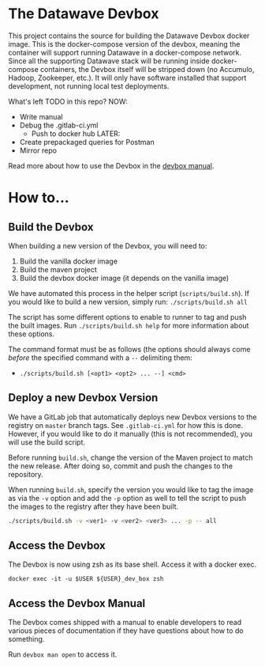 # The Datawave Devbox #

This project contains the source for building the Datawave Devbox docker image.
This is the docker-compose version of the devbox, meaning the container will
support running Datawave in a docker-compose network. Since all the supporting
Datawave stack will be running inside docker-compose containers, the Devbox 
itself will be stripped down (no Accumulo, Hadoop, Zookeeper, etc.). It will
only have software installed that support development, not running local test
deployments.

What's left TODO in this repo?
NOW:
- Write manual
- Debug the .gitlab-ci.yml
  - Push to docker hub
LATER:
- Create prepackaged queries for Postman
- Mirror repo

Read more about how to use the Devbox in the [devbox manual](src/main/resources/man/docs/devbox_manual.md).

# How to... #

## Build the Devbox ##
When building a new version of the Devbox, you will need to:
1. Build the vanilla docker image
1. Build the maven project
1. Build the devbox docker image (it depends on the vanilla image)

We have automated this process in the helper script (`scripts/build.sh`). If you
would like to build a new version, simply run: `./scripts/build.sh all`

The script has some different options to enable to runner to tag and push the built
images. Run `./scripts/build.sh help` for more information about these options.

The command format must be as follows (the options should always come *before* the
specified command with a `--` delimiting them:
- `./scripts/build.sh [<opt1> <opt2> ... --] <cmd>`

## Deploy a new Devbox Version ##
We have a GitLab job that automatically deploys new Devbox versions to the registry
on `master` branch tags. See `.gitlab-ci.yml` for how this is done. However, if you
would like to do it manually (this is not recommended), you will use the build script.

Before running `build.sh`, change the version of the Maven project to match the new
release. After doing so, commit and push the changes to the repository.

When running `build.sh`, specify the version you would like to tag the image as via the
`-v` option and add the `-p` option as well to tell the script to push the images to the
registry after they have been built.
```bash
./scripts/build.sh -v <ver1> -v <ver2> <ver3> ... -p -- all
```
## Access the Devbox ##
The Devbox is now using zsh as its base shell. Access it with a docker exec.
```
docker exec -it -u $USER ${USER}_dev_box zsh
```

## Access the Devbox Manual ##
The Devbox comes shipped with a manual to enable developers to read various
pieces of documentation if they have questions about how to do something.

Run `devbox man open` to access it.
